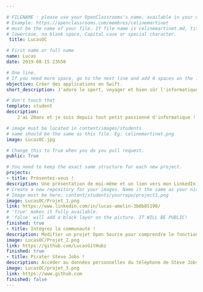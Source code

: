 ```yaml
---

# FILENAME : please use your OpenClassrooms's name, available in your url.
# Example: https://openclassrooms.com/membres/celinemartinet
# must be the name of your file. If file name is celinemartinet.md, title is celinemartinet.
# lowercase, no blank space, Capital case or special character.
 title: LucasOC

# First name or full name
name: Lucas 
date: 2019-08-15 23h50

# One line.
# If you need more space, go to the next line and add 4 spaces on the left, as in 'description'.
objective: Créer des applications en Swift.
short_description: J'adore le sport, voyager et bien sûr l'informatique. J'espère un jour donner des conseils à mon mentor.

# don't touch that
template: student
description:
	J'ai 20ans et je suis depuis tout petit passionné d'informatique ! Plus particulièrement attiré par le développement mobile et donc iOS, je vise à pouvoir pirater tous les téléphones "Apple" à la fin de ma formation ! Merci, au revoir.

# image must be located in content/images/students
# name should be the same as this file. Eg: celinemartinet.png
image: LucasOC.jpg

# Change this to True when you do you pull request.
public: True

# You need to keep the exact same structure for each new project.
projects:
- title: Présentez-vous !
description: Une présentation de moi-même et un lien vers mon LinkedIn.
# Create a new repository for your images. Name it the same as your nickname and profile picture.
# Image must be here: content/students/yourrepo/project1.png
image: LucasOC/Projet_1.png
link: https://www.linkedin.com/in/lucas-amelin-3b8b85190/
# 'true' makes it fully available.
# 'false' will add a black layer on the picture. IT WILL BE PUBLIC!
finished: true
- title: Intégrez la communauté !
description: Modifier un projet Open Source pour comprendre le fonctionnement de Git, de Github et des pull requests. 
image: LucasOC/Projet_2.png
link: https://github.com/LucasGitHubz
finished: true
- title: Pirater Steve Jobs !
description: Accéder au données personnelles du téléphone de Steve Jobs.
image: LucasOC/projet_3.png
link: https://www.github.com
finished: false
---
```


